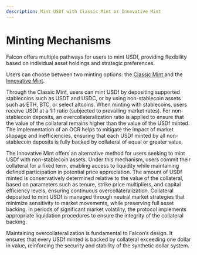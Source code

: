 ```yaml
---
description: Mint USDf with Classic Mint or Innovative Mint
---
```


# Minting Mechanisms

Falcon offers multiple pathways for users to mint USDf, providing flexibility based on individual asset holdings and strategic preferences.

Users can choose between two minting options: the [Classic Mint ](classic-mint.md)and the [Innovative Mint](innovative-mint.md).

Through the Classic Mint, users can mint USDf by depositing supported stablecoins such as USDT and USDC, or by using non-stablecoin assets such as ETH, BTC, or select altcoins. When minting with stablecoins, users receive USDf at a 1:1 ratio (subjected to prevailing market rates). For non-stablecoin deposits, an overcollateralization ratio is applied to ensure that the value of the collateral remains higher than the value of the USDf minted. The implementation of an OCR helps to mitigate the impact of market slippage and inefficiencies, ensuring that each USDf minted by all non-stablecoin deposits is fully backed by collateral of equal or greater value.

The Innovative Mint offers an alternative method for users seeking to mint USDf with non-stablecoin assets. Under this mechanism, users commit their collateral for a fixed term, enabling access to liquidity while maintaining defined participation in potential price appreciation. The amount of USDf minted is conservatively determined relative to the value of the collateral, based on parameters such as tenure, strike price multipliers, and capital efficiency levels, ensuring continuous overcollateralization. Collateral deposited to mint USDf is managed through neutral market strategies that minimize sensitivity to market movements, while preserving full asset backing. In periods of significant market volatility, the protocol implements appropriate liquidation procedures to ensure the integrity of the collateral backing.

Maintaining overcollateralization is fundamental to Falcon’s design. It ensures that every USDf minted is backed by collateral exceeding one dollar in value, reinforcing the security and stability of the synthetic dollar system.

